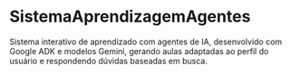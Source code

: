 # SistemaAprendizagemAgentes
Sistema interativo de aprendizado com agentes de IA, desenvolvido com Google ADK e modelos Gemini, gerando aulas adaptadas ao perfil do usuário e respondendo dúvidas baseadas em busca.
